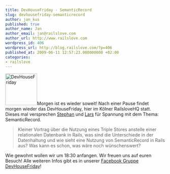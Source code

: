 ```yaml
---
title: DevHouseFriday - SemanticRecord
slug: devhousefriday-semanticrecord
author: jan_kus
published: true
author_name: Jan
author_email: jan@railslove.com
author_url: http://www.railslove.com
wordpress_id: 406
wordpress_url: http://blog.railslove.com/?p=406
published_at: 2009-06-11 12:57:23.000000000 +02:00
categories:
- railslove
---
```

<a href="http://www.ipernity.com/doc/koos/5095977"><img src="http://u1.ipernity.com/11/59/77/5095977.2c74b035.jpg" width="100" height="100" alt="DevHouseFriday" border="0"/></a>Morgen ist es wieder soweit! Nach einer Pause findet morgen wieder das DevHouseFriday, hier im Kölner RailsloveHQ statt. Dieses mal versprechen <a href="http://twitter.com/stephanpavlovic">Stephan</a> und <a href="http://twitter.com/kangguru">Lars</a> für Spannung mit dem Thema: SemanticRecord. 

<blockquote>
Kleiner Vortrag über die Nutzung eines Triple Stores anstelle einer relationalen Datenbank in Rails, was sind die Unterschiede in der Datenhaltung und wie sieht eine Nutzung von SemanticRecord in Rails aus? Was kann es schon, was wäre noch wünschenswert?
</blockquote>

Wie gewohnt wollen wir um 18:30 anfangen. Wir freuen uns auf euren Besuch!
Alle weiteren Infos gibt es in unserer <a href="http://www.facebook.com/group.php?gid=57051643796">Facebook Gruppe DevHouseFriday</a>!
